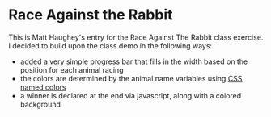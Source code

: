 Race Against the Rabbit
====================

This is Matt Haughey's entry for the Race Against The Rabbit class exercise. I decided to build upon the class demo in the following ways:

- added a very simple progress bar that fills in the width based on the position for each animal racing
- the colors are determined by the animal name variables using <a href="http://www.w3schools.com/cssref/css_colornames.asp">CSS named colors</a>
- a winner is declared at the end via javascript, along with a colored background
